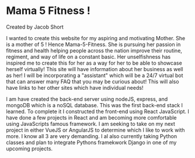 # Mama 5 Fitness !

Created by Jacob Short

I wanted to create this website for my aspiring and motivating Mother. She is a mother of 5 ! Hence Mama-5-Fitness. 
She is pursuing her passion in fitness and health helping people across the nation improve their routine, regiment,
and way of life on a constant basic. Her unselfishness has inspired me to create this for her as a way for her to be able 
to showcase herself virtually! This site will have information about her business as well as her! I will be incorporating
a "assistant" which will be a 24/7 virtual bot that can answer many FAQ that you may be curious about! This will also
have links to her other sites which have individual needs!


I am have created the back-end server using nodeJS, express, and mongoDB which is a noSQL database. This was the first back-end 
stack I learned. To complete it I constructed the front-end using React JavaScript. I have done a few projects in React and 
am becoming more comfortable using JavaScripts famous framework. I am seeking to take on my next project in either VueJS or 
AngularJS to determine which I like to work with more. I know all 3 are very demanding. I al also currently taking Python classes 
and plan to integrate Pythons framekwork Django in one of my upcoming projects.
